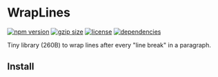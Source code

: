 # WrapLines

[![npm version](https://img.shields.io/npm/v/wraplines.svg)](https://www.npmjs.com/package/wraplines)
[![gzip size](http://img.badgesize.io/https://unpkg.com/#/dist/#.mjs?compression=gzip)](https://unpkg.com/wraplines)
[![license](https://img.shields.io/npm/l/wraplines.svg)](https://github.com/vaneenige/uot/blob/master/LICENSE)
[![dependencies](https://img.shields.io/badge/dependencies-none-ff69b4.svg)](https://github.com)

Tiny library (260B) to wrap lines after every "line break" in a paragraph.

## Install

